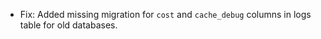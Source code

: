 <!-- The pattern we follow here is to keep the changelog for the latest version -->
<!-- Old changelogs are automatically attached to the GitHub releases -->

- Fix: Added missing migration for `cost` and `cache_debug` columns in logs table for old databases.